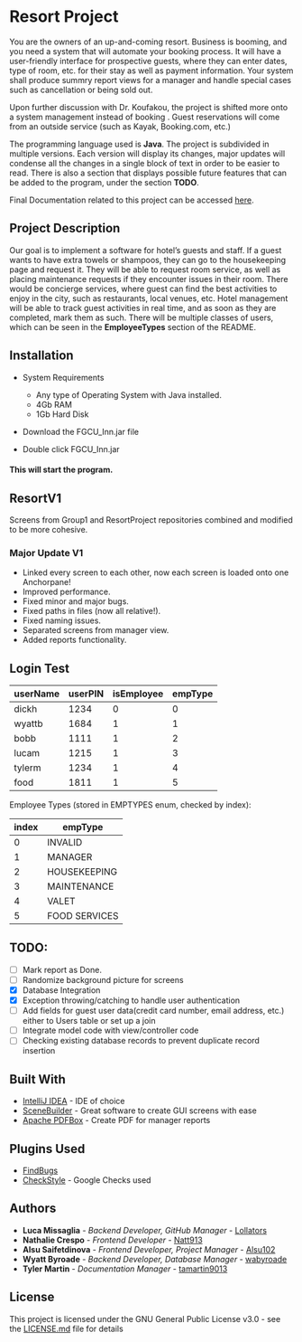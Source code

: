 # Resort Project
You are the owners of an up-and-coming resort. Business is booming, and you need a system that will automate your booking process. It will have a user-friendly interface for prospective guests, where they can enter dates, type of room, etc. for their stay as well as payment information. Your system shall produce summry report views for a manager and handle special cases such as cancellation or being sold out.

Upon further discussion with Dr. Koufakou, the project is shifted more onto a system management instead of booking . Guest reservations will come from an outside service (such as Kayak, Booking.com, etc.)

The programming language used is **Java**.
The project is subdivided in multiple versions. Each version will display its changes, major updates will condense all the changes in a single block of text in order to be easier to read. There is also a section that displays possible future features that can be added to the program, under the section **TODO**.

Final Documentation related to this project can be accessed [here](https://drive.google.com/drive/folders/1LB9RRYxb2T3-Lj7WudqFcAIZ3NMW687I).

## Project Description
Our goal is to implement a software for hotel’s guests and staff.
If a guest wants to have extra towels or shampoos, they  can go to the housekeeping page and request it. They will be able to request room service, as well as placing maintenance requests if they encounter issues in their room. There would be concierge services, where guest can find the best activities to enjoy in the city, such as restaurants, local venues, etc.
Hotel management will be able to track guest activities in real time, and as soon as they are completed, mark them as such.
There will be multiple classes of users, which can be seen in the **EmployeeTypes** section of the README.

## Installation
- System Requirements 
  - Any type of Operating System with Java installed.
  - 4Gb RAM
  - 1Gb Hard Disk
  
- Download the FGCU_Inn.jar file
- Double click FGCU_Inn.jar

#### This will start the program. 


## ResortV1
Screens from Group1 and ResortProject repositories combined and modified to be more cohesive. 

### Major Update V1
- Linked every screen to each other, now each screen is loaded onto one Anchorpane! 
- Improved performance. 
- Fixed minor and major bugs. 
- Fixed paths in files (now all relative!). 
- Fixed naming issues.
- Separated screens from manager view.
- Added reports functionality.

## Login Test

userName | userPIN | isEmployee | empType
-------- | ------- | ---------- | --------
dickh | 1234 | 0 | 0
wyattb | 1684 | 1 | 1
bobb | 1111 | 1 | 2
lucam | 1215 | 1 | 3
tylerm | 1234 | 1 | 4
food | 1811 | 1 | 5

Employee Types (stored in EMPTYPES enum, checked by index):

index  |empType
-------|-------
0      |INVALID
1      |MANAGER
2      |HOUSEKEEPING
3      |MAINTENANCE
4      |VALET
5      |FOOD SERVICES

## TODO:
- [ ] Mark report as Done.
- [ ] Randomize background picture for screens
- [x] Database Integration
- [x] Exception throwing/catching to handle user authentication
- [ ] Add fields for guest user data(credit card number, email address, etc.) either to Users table or set up a join
- [ ] Integrate model code with view/controller code
- [ ] Checking existing database records to prevent duplicate record insertion

## Built With

* [IntelliJ IDEA](https://www.jetbrains.com/idea/) - IDE of choice
* [SceneBuilder](https://gluonhq.com/products/scene-builder) - Great software to create GUI screens with ease
* [Apache PDFBox](https://pdfbox.apache.org/) - Create PDF for manager reports

## Plugins Used
* [FindBugs](http://findbugs.sourceforge.net/)
* [CheckStyle](http://checkstyle.sourceforge.net/config_naming.html#PackageName) - Google Checks used

## Authors

* **Luca Missaglia** - *Backend Developer, GitHub Manager* - [Lollators](https://github.com/Lollators)
* **Nathalie Crespo** - *Frontend Developer* - [Natt913](https://github.com/Natt913)
* **Alsu Saifetdinova** - *Frontend Developer, Project Manager* - [Alsu102](https://github.com/Alsu102)
* **Wyatt Byroade** - *Backend Developer, Database Manager* - [wabyroade](https://github.com/wabyroade)
* **Tyler Martin** - *Documentation Manager* - [tamartin9013](https://github.com/tamartin9013)

## License

This project is licensed under the GNU General Public License v3.0 - see the [LICENSE.md](LICENSE.md) file for details
